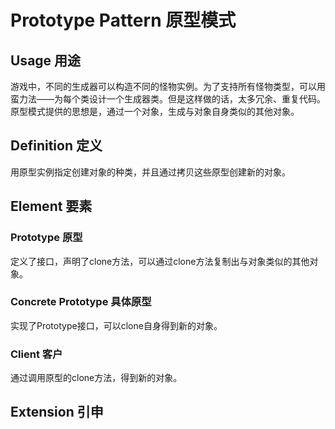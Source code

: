 # Prototype Pattern 原型模式

## Usage 用途

游戏中，不同的生成器可以构造不同的怪物实例。为了支持所有怪物类型，可以用蛮力法——为每个类设计一个生成器类。但是这样做的话，太多冗余、重复代码。原型模式提供的思想是，通过一个对象，生成与对象自身类似的其他对象。

## Definition 定义

用原型实例指定创建对象的种类，并且通过拷贝这些原型创建新的对象。

## Element 要素

### Prototype 原型

定义了接口，声明了clone方法，可以通过clone方法复制出与对象类似的其他对象。

### Concrete Prototype 具体原型

实现了Prototype接口，可以clone自身得到新的对象。

### Client 客户

通过调用原型的clone方法，得到新的对象。

## Extension 引申